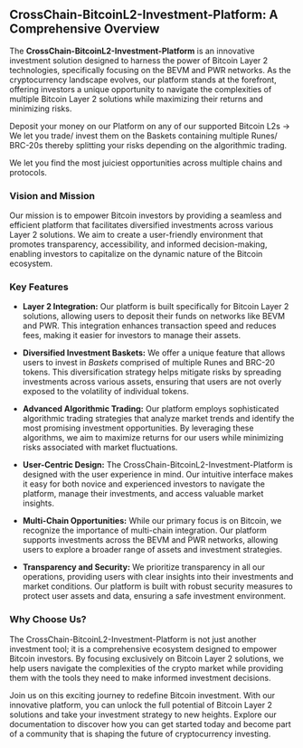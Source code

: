 ## CrossChain-BitcoinL2-Investment-Platform: A Comprehensive Overview

The **CrossChain-BitcoinL2-Investment-Platform** is an innovative investment solution designed to harness the power of Bitcoin Layer 2 technologies, specifically focusing on the BEVM and PWR networks. As the cryptocurrency landscape evolves, our platform stands at the forefront, offering investors a unique opportunity to navigate the complexities of multiple Bitcoin Layer 2 solutions while maximizing their returns and minimizing risks.

Deposit your money on our Platform on any of our supported Bitcoin L2s -> We let you trade/ invest them on the Baskets containing multiple Runes/ BRC-20s thereby splitting your risks depending on the algorithmic trading.

We let you find the most juiciest opportunities across multiple chains and protocols.

### Vision and Mission

Our mission is to empower Bitcoin investors by providing a seamless and efficient platform that facilitates diversified investments across various Layer 2 solutions. We aim to create a user-friendly environment that promotes transparency, accessibility, and informed decision-making, enabling investors to capitalize on the dynamic nature of the Bitcoin ecosystem.

### Key Features

- **Layer 2 Integration:** Our platform is built specifically for Bitcoin Layer 2 solutions, allowing users to deposit their funds on networks like BEVM and PWR. This integration enhances transaction speed and reduces fees, making it easier for investors to manage their assets.

- **Diversified Investment Baskets:** We offer a unique feature that allows users to invest in *Baskets* comprised of multiple Runes and BRC-20 tokens. This diversification strategy helps mitigate risks by spreading investments across various assets, ensuring that users are not overly exposed to the volatility of individual tokens.

- **Advanced Algorithmic Trading:** Our platform employs sophisticated algorithmic trading strategies that analyze market trends and identify the most promising investment opportunities. By leveraging these algorithms, we aim to maximize returns for our users while minimizing risks associated with market fluctuations.

- **User-Centric Design:** The CrossChain-BitcoinL2-Investment-Platform is designed with the user experience in mind. Our intuitive interface makes it easy for both novice and experienced investors to navigate the platform, manage their investments, and access valuable market insights.

- **Multi-Chain Opportunities:** While our primary focus is on Bitcoin, we recognize the importance of multi-chain integration. Our platform supports investments across the BEVM and PWR networks, allowing users to explore a broader range of assets and investment strategies.

- **Transparency and Security:** We prioritize transparency in all our operations, providing users with clear insights into their investments and market conditions. Our platform is built with robust security measures to protect user assets and data, ensuring a safe investment environment.

### Why Choose Us?

The CrossChain-BitcoinL2-Investment-Platform is not just another investment tool; it is a comprehensive ecosystem designed to empower Bitcoin investors. By focusing exclusively on Bitcoin Layer 2 solutions, we help users navigate the complexities of the crypto market while providing them with the tools they need to make informed investment decisions.

Join us on this exciting journey to redefine Bitcoin investment. With our innovative platform, you can unlock the full potential of Bitcoin Layer 2 solutions and take your investment strategy to new heights. Explore our documentation to discover how you can get started today and become part of a community that is shaping the future of cryptocurrency investing.